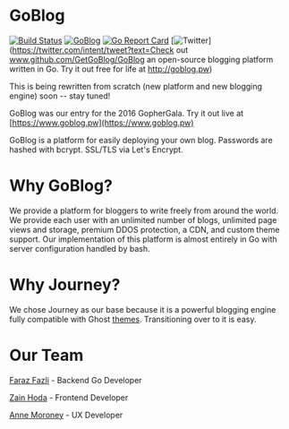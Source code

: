 # GoBlog 

[![Build Status](https://travis-ci.org/GetGoBlog/GoBlog.svg?branch=master)](https://travis-ci.org/GetGoBlog/GoBlog)
[![GoBlog](https://img.shields.io/badge/goblog.pw-online-brightgreen.svg)](http://www.goblog.pw)
[![Go Report Card](https://goreportcard.com/badge/github.com/GetGoBlog/GoBlog)](https://goreportcard.com/report/github.com/GetGoBlog/GoBlog)
[![Twitter](https://img.shields.io/twitter/url/https/github.com/getgoblog/goblog.svg?style=social?style=flat-square)](https://twitter.com/intent/tweet?text=Check out www.github.com/GetGoBlog/GoBlog an open-source blogging platform written in Go. Try it out free for life at http://goblog.pw)

This is being rewritten from scratch (new platform and new blogging engine) soon -- stay tuned!

GoBlog was our entry for the 2016 GopherGala. Try it out live at [https://www.goblog.pw](https://www.goblog.pw)

GoBlog is a platform for easily deploying your own blog. Passwords are hashed with bcrypt. SSL/TLS via Let's Encrypt.

# Why GoBlog?

We provide a platform for bloggers to write freely from around the world. We provide each user with an unlimited number of blogs, unlimited page views and storage, premium DDOS protection, a CDN, and custom theme support. Our implementation of this platform is almost entirely in Go with server configuration handled by bash.

# Why Journey?

We chose Journey as our base because it is a powerful blogging engine fully compatible with Ghost [themes](http://marketplace.ghost.org/). Transitioning over to it is easy.

# Our Team
[Faraz Fazli](https://www.github.com/farazfazli) - Backend Go Developer

[Zain Hoda](https://github.com/zainhoda) - Frontend Developer

[Anne Moroney](https://github.com/AnneTheAgile) - UX Developer
